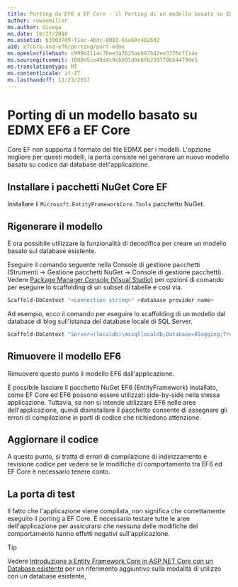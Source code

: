 ```yaml
---
title: Porting da EF6 a EF Core - il Porting di un modello basato su EDMX
author: rowanmiller
ms.author: divega
ms.date: 10/27/2016
ms.assetid: 63003709-f1ec-4bdc-8083-65a60c4826d2
uid: efcore-and-ef6/porting/port-edmx
ms.openlocfilehash: c999d2114c76ee3a7615ae897b42ee3376cff14e
ms.sourcegitcommit: 1880d5ce49d4c9cb891d0e8fb230770bb44799e5
ms.translationtype: MT
ms.contentlocale: it-IT
ms.lasthandoff: 11/23/2017
---
```

# <a name="porting-an-ef6-edmx-based-model-to-ef-core"></a>Porting di un modello basato su EDMX EF6 a EF Core

Core EF non supporta il formato del file EDMX per i modelli. L'opzione migliore per questi modelli, la porta consiste nel generare un nuovo modello basato su codice dal database dell'applicazione.

## <a name="install-ef-core-nuget-packages"></a>Installare i pacchetti NuGet Core EF

Installare il `Microsoft.EntityFrameworkCore.Tools` pacchetto NuGet.

## <a name="regenerate-the-model"></a>Rigenerare il modello

È ora possibile utilizzare la funzionalità di decodifica per creare un modello basato sul database esistente.

Eseguire il comando seguente nella Console di gestione pacchetti (Strumenti -> Gestione pacchetti NuGet -> Console di gestione pacchetti). Vedere [Package Manager Console (Visual Studio)](../../core/miscellaneous/cli/powershell.md) per opzioni di comando per eseguire lo scaffolding di un subset di tabelle e così via.

``` powershell
Scaffold-DbContext "<connection string>" <database provider name>
```

Ad esempio, ecco il comando per eseguire lo scaffolding di un modello dal database di blog sull'istanza del database locale di SQL Server.

``` powershell
Scaffold-DbContext "Server=(localdb)\mssqllocaldb;Database=Blogging;Trusted_Connection=True;" Microsoft.EntityFrameworkCore.SqlServer
```

## <a name="remove-ef6-model"></a>Rimuovere il modello EF6

Rimuovere questo punto il modello EF6 dall'applicazione.

È possibile lasciare il pacchetto NuGet EF6 (EntityFramework) installato, come EF Core ed EF6 possono essere utilizzati side-by-side nella stessa applicazione. Tuttavia, se non si intende utilizzare EF6 nelle aree dell'applicazione, quindi disinstallare il pacchetto consente di assegnare gli errori di compilazione in parti di codice che richiedono attenzione.

## <a name="update-your-code"></a>Aggiornare il codice

A questo punto, si tratta di errori di compilazione di indirizzamento e revisione codice per vedere se le modifiche di comportamento tra EF6 ed EF Core è necessario tenere conto.

## <a name="test-the-port"></a>La porta di test

Il fatto che l'applicazione viene compilata, non significa che correttamente eseguito il porting a EF Core. È necessario testare tutte le aree dell'applicazione per assicurarsi che nessuna delle modifiche del comportamento hanno effetti negativi sull'applicazione.

> [!TIP]
> Vedere [Introduzione a Entity Framework Core in ASP.NET Core con un Database esistente](xref:core/get-started/aspnetcore/existing-db) per un riferimento aggiuntivo sulla modalità di utilizzo con un database esistente, 
